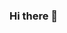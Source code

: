 ### Hi there 👋

<!--
**KoceskiFilip/KoceskiFilip** is a ✨ _special_ ✨ repository because its `README.md` (this file) appears on your GitHub profile.

Here are some ideas to get you started:

- 🔭 I’m currently working on java projects...
- 🌱 I’m currently learning java, c, c++, python...
- 👯 I’m looking to collaborate on ...
- 🤔 I’m looking for help with coding...
- 💬 Ask me about ...
- 📫 How to reach me: ...
- 😄 Pronouns: ...
- ⚡ Fun fact: ...
-->

